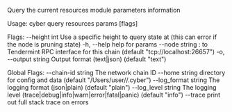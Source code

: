 Query the current resources module parameters information

Usage:
  cyber query resources params [flags]

Flags:
      --height int      Use a specific height to query state at (this can error if the node is pruning state)
  -h, --help            help for params
      --node string     <host>:<port> to Tendermint RPC interface for this chain (default "tcp://localhost:26657")
  -o, --output string   Output format (text|json) (default "text")

Global Flags:
      --chain-id string     The network chain ID
      --home string         directory for config and data (default "/Users/user//.cyber")
      --log_format string   The logging format (json|plain) (default "plain")
      --log_level string    The logging level (trace|debug|info|warn|error|fatal|panic) (default "info")
      --trace               print out full stack trace on errors

